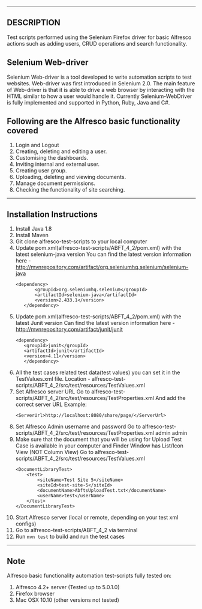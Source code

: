 -----------
DESCRIPTION
-----------
Test scripts performed using the Selenium Firefox driver for basic Alfresco actions such as adding users, CRUD operations and search functionality. 

Selenium Web-driver
------------------

Selenium Web-driver is a tool developed to write automation scripts to test websites. Web-driver was first introduced in Selenium 2.0. The main feature of Web-driver is that it is able to drive a web browser by interacting with the HTML  similar to how a user would handle it. Currently Selenium-WebDriver is fully implemented and supported in Python, Ruby, Java and C#.

Following are the Alfresco basic functionality covered 
------------------------------------------------------

1. Login and Logout
2. Creating, deleting and editing a user.
3. Customising the dashboards.
4. Inviting internal and external user.
5. Creating user group.
6. Uploading, deleting and viewing documents.
7. Manage document permissions.
8. Checking the functionality of site searching.

-------------------------
Installation Instructions
-------------------------

1. Install Java 1.8
2. Install Maven
3. Git clone alfresco-test-scripts to your local computer 
4. Update pom.xml(alfresco-test-scripts/ABFT_4_2/pom.xml) with the latest selenium-java version
   You can find the latest version information here - http://mvnrepository.com/artifact/org.seleniumhq.selenium/selenium-java
     ```
	<dependency>
        	<groupId>org.seleniumhq.selenium</groupId>
        	<artifactId>selenium-java</artifactId>
        	<version>2.433.1</version>
     	</dependency>
     ```
5. Update pom.xml(alfresco-test-scripts/ABFT_4_2/pom.xml) with the latest Junit version
   Can find the latest version information here - http://mvnrepository.com/artifact/junit/junit
     ```
	<dependency>
		<groupId>junit</groupId>
		<artifactId>junit</artifactId>
		<version>4.11</version>
     	</dependency>
     ```
6. All the test cases related test data(test values) you can set it in the TestValues.xml file.
   Location - alfresco-test-scripts/ABFT_4_2/src/test/resources/TestValues.xml
7. Set Alfresco server URL
   Go to alfresco-test-scripts/ABFT_4_2/src/test/resources/TestProperties.xml
   And add the correct server URL Example: 
	```
	<ServerUrl>http://localhost:8080/share/page/</ServerUrl>
	```
8. Set Alfresco Admin username and password 
   Go to alfresco-test-scripts/ABFT_4_2/src/test/resources/TestProperties.xml
     <AdminUsername>admin</AdminUsername>
     <AdminPassword>admin</AdminPassword>
9. Make sure that the document that you will be using for Upload Test Case is available in your computer and Finder Window has List/Icon View (NOT Column View)
    Go to alfresco-test-scripts/ABFT_4_2/src/test/resources/TestValues.xml
    ```
	<DocumentLibraryTest>
		<test>
			<siteName>Test Site 5</siteName>
			<siteId>test-site-5</siteId>
			<documentName>AbftsUploadTest.txt</documentName>
			<userName>test</userName>
		</test>
	</DocumentLibraryTest>
	```
10. Start Alfresco server (local or remote, depending on your test xml configs)
11. Go to alfresco-test-scripts/ABFT_4_2 via terminal
12. Run <code>mvn test</code> to build and run the test cases


----
Note
----

Alfresco basic functionality automation test-scripts fully tested on:

1. Alfresco 4.2+ server (Tested up to 5.0.1.0) 
2. Firefox browser
3. Mac OSX 10.10 (other versions not tested)
